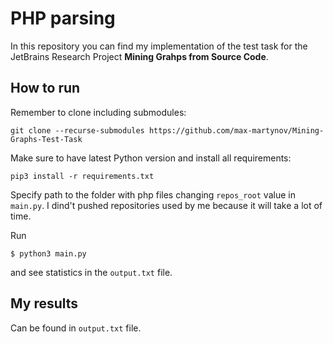 # PHP parsing
In this repository you can find my implementation of the test task for the JetBrains Research Project **Mining Grahps from Source Code**.

## How to run
Remember to clone including submodules:
```
git clone --recurse-submodules https://github.com/max-martynov/Mining-Graphs-Test-Task
```

Make sure to have latest Python version and install all requirements:
```
pip3 install -r requirements.txt
```
Specify path to the folder with php files changing `repos_root` value in `main.py`. I dind't pushed repositories used by me because it will take a lot of time.

Run
```
$ python3 main.py 
```
and see statistics in the `output.txt` file.

## My results
Can be found in `output.txt` file.
